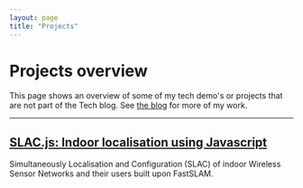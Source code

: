 ```yaml
---
layout: page
title: "Projects"
---
```


# Projects overview

This page shows an overview of some of my tech demo's or projects that are not part of the Tech blog. See [the blog](/blog/tech/) for more of my work.

<hr>

## [SLAC.js: Indoor localisation using Javascript](/projects/slacjs)

Simultaneously Localisation and Configuration (SLAC) of indoor Wireless Sensor Networks and their users built upon FastSLAM.
